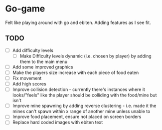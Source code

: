 # Go-game
Felt like playing around with go and ebiten. Adding features as I see fit.

## TODO
- [ ] Add difficulty levels
  - [ ] Make Difficulty levels dynamic (i.e. chosen by player) by adding them to the main menu
- [ ] Add some improved graphics
- [ ] Make the players size increase with each piece of food eaten
- [ ] Fix movement
- [ ] Add high scores
- [ ] Improve collision detection - currently there's instances where it looks/"feels" like the player should be colliding with the food/mine but isn't
- [ ] Improve mine spawning by adding reverse clustering - i.e. made it the mines can't spawn within x range of another mine unless unable to
- [ ] Improve food placement, ensure not placed on screen borders
- [ ] Replace hard coded images with ebiten text